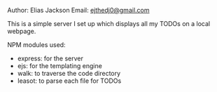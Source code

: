 Author: Elias Jackson
Email: ejthedj0@gmail.com

This is a simple server I set up which displays all my TODOs on a local webpage.

NPM modules used:
- express: for the server
- ejs: for the templating engine
- walk: to traverse the code directory
- leasot: to parse each file for TODOs
